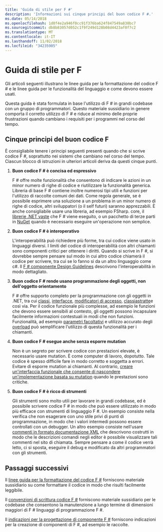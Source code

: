 ```yaml
---
title: 'Guida di stile per F #'
description: 'Informazioni sui cinque principi del buon codice F #.'
ms.date: 05/14/2018
ms.openlocfilehash: 1d0f4e2a946f0cc91f376ba624f847549a830bc7
ms.sourcegitcommit: db8b83057d052c1f9f249d128b08d4423af0f7c2
ms.translationtype: MT
ms.contentlocale: it-IT
ms.lasthandoff: 11/02/2018
ms.locfileid: "34235905"
---
```

# <a name="f-style-guide"></a>Guida di stile per F #

Gli articoli seguenti illustrano le linee guida per la formattazione del codice F # e le linee guida per le funzionalità del linguaggio e come devono essere usati.

Questa guida è stata formulata in base l'utilizzo di F # in grandi codebase con un gruppo di programmatori. Questo materiale sussidiario in genere comporta il corretto utilizzo di F # e riduce al minimo delle proprie frustrazioni quando cambiano i requisiti per i programmi nel corso del tempo.

## <a name="five-principles-of-good-f-code"></a>Cinque principi del buon codice F #

È consigliabile tenere i principi seguenti presenti quando che si scrive codice F #, soprattutto nei sistemi che cambiano nel corso del tempo. Ciascun blocco di istruzioni in ulteriori articoli deriva da questi cinque punti.

1. **Buon codice F # è concisa ed espressivo**

    F # offre molte funzionalità che consentono di indicare le azioni in un minor numero di righe di codice e riutilizzare la funzionalità generica. Libreria di base F # contiene inoltre numerosi tipi utili e funzioni per l'utilizzo di raccolte comuni dei dati. Come regola generale, se è possibile esprimere una soluzione a un problema in un minor numero di righe di codice, altri sviluppatori (o il self futuri) saranno apprezzabili. È anche consigliabile usare una libreria, ad esempio FSharp. core, il [librerie .NET vaste](https://docs.microsoft.com/dotnet/api/) che F # viene eseguito, o un pacchetto di terze parti in [NuGet](https://www.nuget.org/) quando è necessario eseguire un'operazione non semplice.

2. **Buon codice F # è interoperativo**

    L'interoperabilità può richiedere più forme, tra cui codice viene usato in linguaggi diversi. I limiti del codice di interoperabilità con altri chiamanti sono componenti critici per ottenere i diritti. Quando si scrive in F #, si dovrebbe sempre pensare sul modo in cui altro codice chiamerà il codice per scrivere, tra cui se lo fanno si da un altro linguaggio come c#. Il [F # componente Design Guidelines](component-design-guidelines.md) descrivono l'interoperabilità in modo dettagliato.

3. **Buon codice F # rende usano programmazione degli oggetti, non dell'oggetto orientamento**

    F # offre supporto completo per la programmazione con gli oggetti in .NET, tra cui [classi](../language-reference/classes.md), [interfacce](../language-reference/interfaces.md), [modificatori di accesso](../language-reference/access-control.md), [classiastratte](../language-reference/abstract-classes.md)e così via. Per il codice funzionale più complesse, ad esempio le funzioni che devono essere sensibili al contesto, gli oggetti possono incapsulare facilmente informazioni contestuali in modi che non funzioni. Funzionalità, ad esempio [parametri facoltativi](../language-reference/members/methods.md#optional-arguments) e utilizzo accurato degli [overload](../language-reference/members/methods.md#overloaded-methods) può semplificare l'utilizzo di questa funzionalità per i chiamanti.

4. **Buon codice F # esegue anche senza esporre mutation**

    Non è un segreto per scrivere codice con prestazioni elevate, è necessario usare mutation. È come computer di lavoro, dopotutto. Tale codice è spesso difficile fare in modo corretto e soggetta a errori. Evitare di esporre mutation ai chiamanti. Al contrario, [creare un'interfaccia funzionale che consente di nascondere un'implementazione basata su mutation](conventions.md#performance) quando le prestazioni sono critiche.

5. **Buon codice F # è ricco di strumenti**

    Gli strumenti sono molto utili per lavorare in grandi codebase, ed è possibile scrivere codice F # in modo che può essere utilizzato in modo più efficace con strumenti di linguaggio F #. Un esempio consiste nella verifica che non esagerare con uno stile privi di punti di programmazione, in modo che i valori intermedi possono essere controllati con un debugger. Un altro esempio consiste nell'usare [commenti in formato documentazione XML](../language-reference/xml-documentation.md) che descrivono costrutti in modo che le descrizioni comandi negli editor è possibile visualizzare tali commenti nel sito di chiamata. Sempre pensare a come il codice verrà letto, ci si sposta, eseguire il debug e modificato da altri programmatori con gli strumenti.

## <a name="next-steps"></a>Passaggi successivi

Il [linee guida per la formattazione del codice F #](formatting.md) forniscono materiale sussidiario su come formattare il codice in modo che risulti facilmente leggibile.

Il [convenzioni di scrittura codice F #](conventions.md) forniscono materiale sussidiario per le codebase che consentono la manutenzione a lungo termine di dimensioni maggiori di F # linguaggi di programmazione F #.

Il [indicazioni per la progettazione di componente F #](component-design-guidelines.md) forniscono indicazioni per la creazione di componenti di F #, ad esempio le raccolte.
